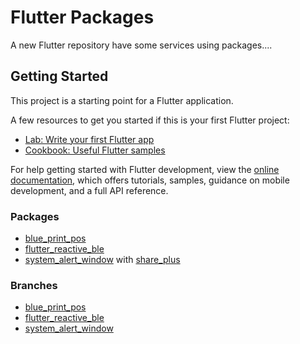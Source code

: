 # Flutter Packages 

A new Flutter repository have some services using packages.... 

## Getting Started

This project is a starting point for a Flutter application.

A few resources to get you started if this is your first Flutter project:

- [Lab: Write your first Flutter app](https://docs.flutter.dev/get-started/codelab)
- [Cookbook: Useful Flutter samples](https://docs.flutter.dev/cookbook)

For help getting started with Flutter development, view the
[online documentation](https://docs.flutter.dev/), which offers tutorials,
samples, guidance on mobile development, and a full API reference.

### Packages

- [blue_print_pos](https://pub.dev/packages/blue_print_pos)
- [flutter_reactive_ble](https://pub.dev/packages/flutter_reactive_ble)
- [system_alert_window](https://pub.dev/packages/system_alert_window) with [share_plus](https://pub.dev/packages/share_plus)

### Branches

- [blue_print_pos](https://github.com/abdalmuneim/flutter-packages/tree/blue_print_pos)
- [flutter_reactive_ble](https://github.com/abdalmuneim/flutter-packages/tree/flutter_reactive_ble)
- [system_alert_window](https://github.com/abdalmuneim/flutter-packages/tree/system_alert_window)
